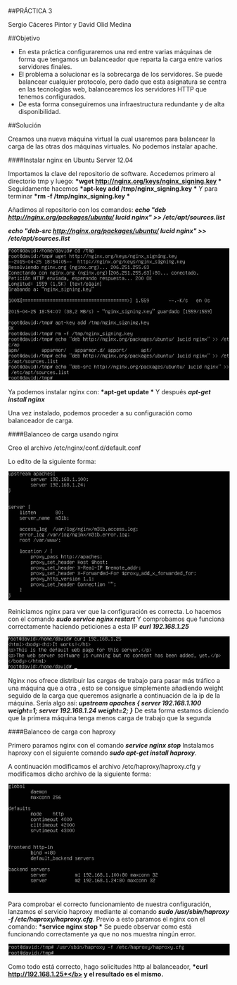 ##PRÁCTICA 3

Sergio Cáceres Pintor y David Olid Medina

##Objetivo

* En esta práctica configuraremos una red entre varias máquinas de forma que tengamos un balanceador que reparta la carga entre varios servidores finales.
* El problema a solucionar es la sobrecarga de los servidores. Se puede balancear cualquier protocolo, pero dado que esta asignatura se centra en las tecnologías web, balancearemos los servidores HTTP que tenemos configurados.
* De esta forma conseguiremos una infraestructura redundante y de alta disponibilidad.


##Solución

Creamos una nueva máquina virtual la cual usaremos para balancear la carga de las otras dos máquinas virtuales. No podemos instalar apache.

####Instalar nginx en Ubuntu Server 12.04

Importamos la clave del repositorio de software. Accedemos primero al directorio tmp y luego: <b>*wget http://nginx.org/keys/nginx_signing.key *</b> Seguidamente hacemos
<b>*apt-key add /tmp/nginx_signing.key *</b> Y para terminar
<b>*rm -f /tmp/nginx_signing.key *</b>

Añadimos al repositorio con los comandos: 
<b>*echo "deb http://nginx.org/packages/ubuntu/ lucid nginx" >> /etc/apt/sources.list*</b>

<b>*echo "deb-src http://nginx.org/packages/ubuntu/ lucid nginx" >> /etc/apt/sources.list*</b>

![Imagen1](https://github.com/sergiocaceres/swap1415/blob/master/Pr%C3%A1cticas/Pr%C3%A1ctica3/Captura1.JPG)

Ya podemos instalar nginx con: <b>*apt-get update *</b> Y después
<b>*apt-get install nginx*</b>

Una vez instalado, podemos proceder a su configuración como balanceador de carga.


####Balanceo de carga usando nginx

Creo el archivo /etc/nginx/conf.d/default.conf

Lo edito de la siguiente forma:

![Imagen2](https://github.com/sergiocaceres/swap1415/blob/master/Pr%C3%A1cticas/Pr%C3%A1ctica3/Captura2.JPG)

Reiniciamos nginx para ver que la configuración es correcta. Lo hacemos con el comando <b>*sudo service nginx restart*</b> Y comprobamos que funciona correctamente haciendo peticiones a esta IP <b>*curl 192.168.1.25*</b>

![Imagen3](https://github.com/sergiocaceres/swap1415/blob/master/Pr%C3%A1cticas/Pr%C3%A1ctica3/Captura3.JPG)

Nginx nos ofrece distribuir las cargas de trabajo para pasar más tráfico a una máquina que a otra , esto se consigue simplemente añadiendo weight seguido de la carga que queremos asignarle a continuación de la ip de la máquina. Sería algo así: <b>*upstream apaches { server 192.168.1.100 weight=1; server 192.168.1.24 weight=2; }*</b> De esta forma estamos diciendo que la primera máquina tenga menos carga de trabajo que la segunda


####Balanceo de carga con haproxy

Primero paramos nginx con el comando <b>*service nginx stop*</b> Instalamos haproxy con el siguiente comando <b>*sudo apt-get install haproxy*</b>.

A continuación modificamos el archivo /etc/haproxy/haproxy.cfg y modificamos dicho archivo de la siguiente forma:

![Imagen4](https://github.com/sergiocaceres/swap1415/blob/master/Pr%C3%A1cticas/Pr%C3%A1ctica3/Captura4.JPG)

Para comprobar el correcto funcionamiento de nuestra configuración, lanzamos el servicio haproxy mediante al comando <b>*sudo /usr/sbin/haproxy -f /etc/haproxy/haproxy.cfg*</b>. Previo a esto paramos el nginx con el comando: <b>*service nginx stop *</b> Se puede observar como está funcionando correctamente ya que no nos muestra ningún error.

![Imagen5](https://github.com/sergiocaceres/swap1415/blob/master/Pr%C3%A1cticas/Pr%C3%A1ctica3/Captura5.JPG)

Como todo está correcto, hago solicitudes http al balanceador, <b>*curl http://192.168.1.25*</b> y el resultado es el mismo.

